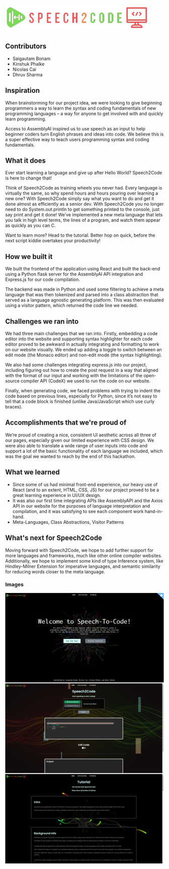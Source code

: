![Logo](GithubImages/Logo.png)

## Contributors

- Saigautam Bonam
- Kinshuk Phalke
- Nicolas Cai
- Dhruv Sharma

## Inspiration

When brainstorming for our project idea, we were looking to give beginning programmers a way to learn the syntax and coding fundamentals of new programming languages – a way for anyone to get involved with and quickly learn programming.

Access to AssemblyAI inspired us to use speech as an input to help beginner coders turn English phrases and ideas into code. We believe this is a super effective way to teach users programming syntax and coding fundamentals.

## What it does

Ever start learning a language and give up after Hello World? Speech2Code is here to change that!

Think of Speech2Code as training wheels you never had. Every language is virtually the same, so why spend hours and hours pouring over learning a new one? With Speech2Code simply say what you want to do and get it done almost as efficiently as a senior dev. With Speech2Code you no longer need to do System.out.println to get something printed to the console, just say print and get it done! We’ve implemented a new meta language that lets you talk in high level terms, the lines of a program, and watch them appear as quickly as you can C.

Want to learn more? Head to the tutorial. Better hop on quick, before the next script kiddie overtakes your productivity!

## How we built it

We built the frontend of the application using React and built the back-end using a Python flask server for the AssemblyAI API integration and Express.js for our code compilation.

The backend was made in Python and used some filtering to achieve a meta language that was then tokenized and parsed into a class abstraction that served as a language agnostic generating platform. This was then evaluated using a visitor pattern, which returned the code line we needed.

## Challenges we ran into

We had three main challenges that we ran into. Firstly, embedding a code editor into the website and supporting syntax highlighter for each code editor proved to be awkward in actually integrating and formatting to work on our website visually. We ended up adding a toggle to switch between an edit mode (the Monaco editor) and non-edit mode (the syntax highlighting).

We also had some challenges integrating express.js into our project, including figuring out how to create the post request in a way that aligned with the format of our input and working with the limitations of the open-source compiler API (CodeX) we used to run the code on our website.

Finally, when generating code, we faced problems with trying to indent the code based on previous lines, especially for Python, since it’s not easy to tell that a code block is finished (unlike Java/JavaScript which use curly braces).

## Accomplishments that we're proud of

We’re proud of creating a nice, consistent UI aesthetic across all three of our pages, especially given our limited experience with CSS design. We were also able to translate a wide range of user inputs into code and support a lot of the basic functionality of each language we included, which was the goal we wanted to reach by the end of this hackathon.

## What we learned

- Since some of us had minimal front-end experience, our heavy use of React (and to an extent, HTML, CSS, JS) for our project proved to be a great learning experience in UI/UX design.
- It was also our first time integrating APIs like AssemblyAPI and the Axios API in our website for the purposes of language interpretation and compilation, and it was satisfying to see each component work hand-in-hand.
- Meta-Languages, Class Abstractions, Visitor Patterns

## What's next for Speech2Code

Moving forward with Speech2Code, we hope to add further support for more languages and frameworks, much like other online compiler websites. Additionally, we hope to implement some kind of type Inference system, like Hindley-Milner Extension for imperative languages, and semantic similarity for reducing words closer to the meta language.


### Images
![Landing Page](GithubImages/Landing.png)
![Speech2Code Tool Page](GithubImages/Speech2CodeTool.png)
![Tutorial Page](GithubImages/Tutorial.png)
